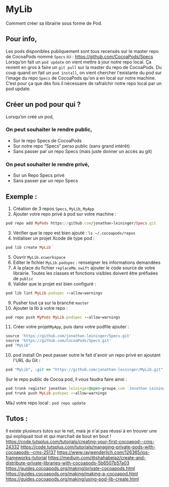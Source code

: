 # MyLib

Comment créer sa librairie sous forme de Pod.


## Pour info, 
Les pods disponibles publiquement sont tous recensés sur le master repo de CocoaPods nommé `Specs` ici : https://github.com/CocoaPods/Specs 
Lorsqu’on fait un `pod update` on vient mettre à jour notre repo local. Ça revient en gros à faire un `git pull` sur la master du repo de CocoaPods. 
Du coup quand on fait un `pod install`, on vient chercher l'existante du pod sur l’image du repo `Specs` de CocoaPods qu'on a en local sur notre machine. C’est pour ça que dès fois il nécessaire de rafraîchir notre repo local par un pod update.   


## Créer un pod pour qui ?
Lorsqu’on créé un pod, 

### On peut souhaiter le rendre public, 
* Sur le repo Specs de CocoaPods 
* Sur notre repo “Specs” perso public (sans grand intérêt)
* Sans passer par un repo Specs (mais juste donner un accès au git)

### On peut souhaiter le rendre privé,
* Sur un Repo Specs privé
* Sans passer par un repo Specs


## Exemple :
1) Création de 3 repos `Specs`, `MyLib`, `MyApp`
2) Ajouter votre repo privé à pod sur votre machine : 
```ruby
pod repo add MyPods https://github.com/jonathan-leininger/Specs.git
``````
3) Vérifier que le repo est bien ajouté : `ls ~/.cocoapods/repos`
4) Initialiser un projet Xcode de type pod : 
```ruby
pod lib create MyLib`
``````
5) Ouvrir `MyLib.xcworkspace`
6) Editer le fichier `MyLib.podspec` : renseigner les informations demandées
7) A la place du fichier `replaceMe.swift` ajouter le code source de votre librairie. Toutes les classes et fonctions visibles doivent être préfixées de `public`
8) Valider que le projet est bien configuré : 
```ruby
pod lib lint MyLib.podspec --allow-warnings
``````
9) Pusher tout ça sur la branche `master`
10) Ajouter la lib à votre repo : 
```ruby
pod repo push MyPods MyLib.podspec --allow-warnings
``````
11) Créer votre projet`MyApp`, puis dans votre podfile ajouter :
```ruby
source 'https://github.com/jonathan-leininger/Specs.git'
source 'https://github.com/CocoaPods/Specs.git'
pod "MyLib"
``````
10) pod install
On peut passer outre le fait d'avoir un repo privé en ajoutant l'URL du Git : 
```ruby
pod "MyLib", :git => "https://github.com/jonathan-leininger/MyLib.git", :tag => '0.9.3'
``````
Sur le repo public de Cocoa pod, il vous faudra faire ainsi :
```ruby
pod trunk register jonathan.leininger@open-groupe.com 'Jonathan Leininger'
pod trunk push MyLib.podspec --allow-warnings
``````
MàJ votre repo local : `pod repo update`


## Tutos :
Il existe plusieurs tutos sur le net, mais je n'ai pas réussi à en trouver une qui expliquait tout et qui marchait de bout en bout !
https://code.tutsplus.com/tutorials/creating-your-first-cocoapod--cms-24332
https://code.tutsplus.com/tutorials/managing-private-pods-with-cocoapods--cms-25137
https://www.raywenderlich.com/126365/ios-frameworks-tutorial
https://medium.com/@shahabejaz/create-and-distribute-private-libraries-with-cocoapods-5b6507b57a03
https://guides.cocoapods.org/making/private-cocoapods.html
https://guides.cocoapods.org/making/making-a-cocoapod.html
https://guides.cocoapods.org/making/using-pod-lib-create.html

